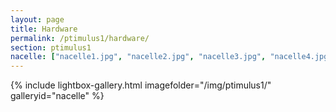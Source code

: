 ```yaml
---
layout: page
title: Hardware
permalink: /ptimulus1/hardware/
section: ptimulus1
nacelle: ["nacelle1.jpg", "nacelle2.jpg", "nacelle3.jpg", "nacelle4.jpg"]
---
```


{% include lightbox-gallery.html imagefolder="/img/ptimulus1/" galleryid="nacelle" %}
